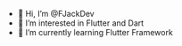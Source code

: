 - 👋 Hi, I’m @FJackDev
- 👀 I’m interested in Flutter and Dart
- 🌱 I’m currently learning Flutter Framework

<!---
FJackDev/FJackDev is a ✨ special ✨ repository because its `README.md` (this file) appears on your GitHub profile.
You can click the Preview link to take a look at your changes.
--->
